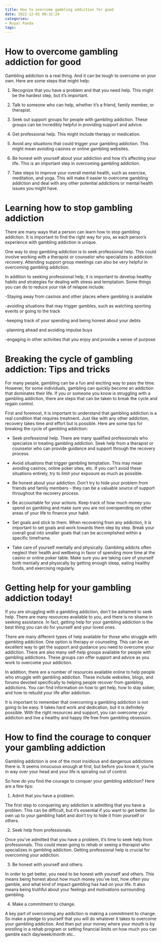 ```yaml
---
title: How to overcome gambling addiction for good
date: 2022-12-01 00:32:24
categories:
- Royal Panda
tags:
---
```



#  How to overcome gambling addiction for good

Gambling addiction is a real thing. And it can be tough to overcome on your own. Here are some steps that might help:

1. Recognize that you have a problem and that you need help. This might be the hardest step, but it’s important.

2. Talk to someone who can help, whether it’s a friend, family member, or therapist.

3. Seek out support groups for people with gambling addiction. These groups can be incredibly helpful in providing support and advice.

4. Get professional help. This might include therapy or medication.

5. Avoid any situations that could trigger your gambling addiction. This might mean avoiding casinos or online gambling websites.

6. Be honest with yourself about your addiction and how it’s affecting your life. This is an important step in overcoming gambling addiction.

7. Take steps to improve your overall mental health, such as exercise, meditation, and yoga. This will make it easier to overcome gambling addiction and deal with any other potential addictions or mental health issues you might have.

#  Learning how to stop gambling addiction

There are many ways that a person can learn how to stop gambling addiction. It is important to find the right way for you, as each person’s experience with gambling addiction is unique.

One way to stop gambling addiction is to seek professional help. This could involve working with a therapist or counselor who specializes in addiction recovery. Attending support group meetings can also be very helpful in overcoming gambling addiction.

In addition to seeking professional help, it is important to develop healthy habits and strategies for dealing with stress and temptation. Some things you can do to reduce your risk of relapse include:

-Staying away from casinos and other places where gambling is available

-avoiding situations that may trigger gambles, such as watching sporting events or going to the track

-keeping track of your spending and being honest about your debts

-planning ahead and avoiding impulse buys

-engaging in other activities that you enjoy and provide a sense of purpose

#  Breaking the cycle of gambling addiction: Tips and tricks

For many people, gambling can be a fun and exciting way to pass the time. However, for some individuals, gambling can quickly become an addiction that dominates their life. If you or someone you know is struggling with a gambling addiction, there are steps that can be taken to break the cycle and regain control.

First and foremost, it is important to understand that gambling addiction is a real condition that requires treatment. Just like with any other addiction, recovery takes time and effort but is possible. Here are some tips for breaking the cycle of gambling addiction:

- Seek professional help. There are many qualified professionals who specialize in treating gambling addiction. Seek help from a therapist or counselor who can provide guidance and support through the recovery process.

- Avoid situations that trigger gambling temptation. This may mean avoiding casinos, online poker sites, etc. If you can't avoid these situations entirely, try to limit your exposure as much as possible.

- Be honest about your addiction. Don't try to hide your problem from friends and family members - they can be a valuable source of support throughout the recovery process.

- Be accountable for your actions. Keep track of how much money you spend on gambling and make sure you are not overspending on other areas of your life to finance your habit.

- Set goals and stick to them. When recovering from any addiction, it is important to set goals and work towards them step by step. Break your overall goal into smaller goals that can be accomplished within a specific timeframe.

- Take care of yourself mentally and physically. Gambling addicts often neglect their health and wellbeing in favor of spending more time at the casino or online poker table. Make sure you are taking care of yourself both mentally and physically by getting enough sleep, eating healthy foods, and exercising regularly.

#  Getting help for your gambling addiction today!

If you are struggling with a gambling addiction, don't be ashamed to seek help. There are many resources available to you, and there is no shame in seeking assistance. In fact, getting help for your gambling addiction is the best thing you can do for yourself and your loved ones.

There are many different types of help available for those who struggle with gambling addiction. One option is therapy or counseling. This can be an excellent way to get the support and guidance you need to overcome your addiction. There are also many self-help groups available for people with gambling addictions. These groups can offer support and advice as you work to overcome your addiction.

In addition, there are a number of resources available online to help people who struggle with gambling addiction. These include websites, blogs, and forums devoted specifically to helping people recover from gambling addictions. You can find information on how to get help, how to stay sober, and how to rebuild your life after addiction.

It is important to remember that overcoming a gambling addiction is not going to be easy. It takes hard work and dedication, but it is definitely possible. With the right resources and support, you can overcome your addiction and live a healthy and happy life free from gambling obsession.

#  How to find the courage to conquer your gambling addiction

Gambling addiction is one of the most insidious and dangerous addictions there is. It seems innocuous enough at first, but before you know it, you’re in way over your head and your life is spiraling out of control.

So how do you find the courage to conquer your gambling addiction? Here are a few tips:

1. Admit that you have a problem.

The first step to conquering any addiction is admitting that you have a problem. This can be difficult, but it’s essential if you want to get better. So own up to your gambling habit and don’t try to hide it from yourself or others.

2. Seek help from professionals.

Once you’ve admitted that you have a problem, it’s time to seek help from professionals. This could mean going to rehab or seeing a therapist who specializes in gambling addiction. Getting professional help is crucial for overcoming your addiction.

3. Be honest with yourself and others.

In order to get better, you need to be honest with yourself and others. This means being honest about how much money you’ve lost, how often you gamble, and what kind of impact gambling has had on your life. It also means being truthful about your feelings and motivations surrounding gambling.

4. Make a commitment to change.

A key part of overcoming any addiction is making a commitment to change. So make a pledge to yourself that you will do whatever it takes to overcome your gambling addiction. And then put your money where your mouth is by enrolling in a rehab program or setting financial limits on how much you can gamble each day/week/month etc..